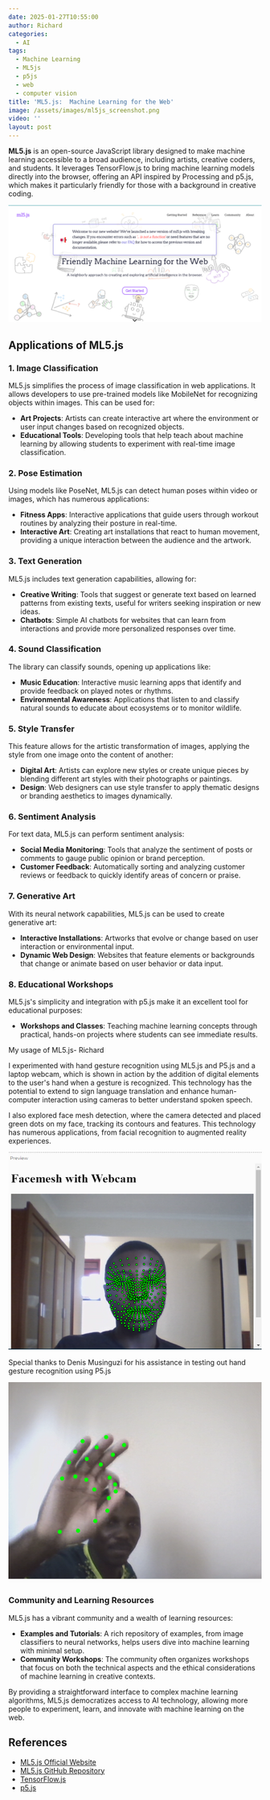 ```yaml
---
date: 2025-01-27T10:55:00
author: Richard
categories:
  - AI
tags:
  - Machine Learning
  - ML5js
  - p5js
  - web
  - computer vision
title: 'ML5.js:  Machine Learning for the Web'
image: /assets/images/ml5js_screenshot.png
video: ''
layout: post
---
```

**ML5.js** is an open-source JavaScript library designed to make machine learning accessible to a broad audience, including artists, creative coders, and students. It leverages TensorFlow.js to bring machine learning models directly into the browser, offering an API inspired by Processing and p5.js, which makes it particularly friendly for those with a background in creative coding.

![ML js home page screenshot](/assets/images/ml5js_screenshot.png "ML js home page screenshot")

## Applications of ML5.js

### **1. Image Classification**

ML5.js simplifies the process of image classification in web applications. It allows developers to use pre-trained models like MobileNet for recognizing objects within images. This can be used for:

- **Art Projects**: Artists can create interactive art where the environment or user input changes based on recognized objects.
- **Educational Tools**: Developing tools that help teach about machine learning by allowing students to experiment with real-time image classification.

### **2. Pose Estimation**

Using models like PoseNet, ML5.js can detect human poses within video or images, which has numerous applications:

- **Fitness Apps**: Interactive applications that guide users through workout routines by analyzing their posture in real-time.
- **Interactive Art**: Creating art installations that react to human movement, providing a unique interaction between the audience and the artwork.

### **3. Text Generation**

ML5.js includes text generation capabilities, allowing for:

- **Creative Writing**: Tools that suggest or generate text based on learned patterns from existing texts, useful for writers seeking inspiration or new ideas.
- **Chatbots**: Simple AI chatbots for websites that can learn from interactions and provide more personalized responses over time.

### **4. Sound Classification**

The library can classify sounds, opening up applications like:

- **Music Education**: Interactive music learning apps that identify and provide feedback on played notes or rhythms.
- **Environmental Awareness**: Applications that listen to and classify natural sounds to educate about ecosystems or to monitor wildlife.

### **5. Style Transfer**

This feature allows for the artistic transformation of images, applying the style from one image onto the content of another:

- **Digital Art**: Artists can explore new styles or create unique pieces by blending different art styles with their photographs or paintings.
- **Design**: Web designers can use style transfer to apply thematic designs or branding aesthetics to images dynamically.

### **6. Sentiment Analysis**

For text data, ML5.js can perform sentiment analysis:

- **Social Media Monitoring**: Tools that analyze the sentiment of posts or comments to gauge public opinion or brand perception.
- **Customer Feedback**: Automatically sorting and analyzing customer reviews or feedback to quickly identify areas of concern or praise.

### **7. Generative Art**

With its neural network capabilities, ML5.js can be used to create generative art:

- **Interactive Installations**: Artworks that evolve or change based on user interaction or environmental input.
- **Dynamic Web Design**: Websites that feature elements or backgrounds that change or animate based on user behavior or data input.

### **8. Educational Workshops**

ML5.js's simplicity and integration with p5.js make it an excellent tool for educational purposes:

- **Workshops and Classes**: Teaching machine learning concepts through practical, hands-on projects where students can see immediate results.

My usage of ML5.js- Richard

I experimented with hand gesture recognition using ML5.js and P5.js and a laptop webcam, which is shown in action by the addition of digital elements to the user's hand when a gesture is recognized. This technology has the potential to extend to sign language translation and enhance human-computer interaction using cameras to better understand spoken speech.

I also explored face mesh detection, where the camera detected and placed green dots on my face, tracking its contours and features. This technology has numerous applications, from facial recognition to augmented reality experiences.

![face mesh detection p5js with Richard Djarbeng](/assets/images/face_mesh_detection_p5.png "face mesh detection p5js with Richard Djarbeng")


Special thanks to Denis Musinguzi for his assistance in testing out hand gesture recognition using P5.js

![Denis Musinguzi testing hand gesture recognition with p5.js](/assets/images/denis_hand_gesture.png "Denis Musinguzi testing hand gesture recognition with p5.js")


### Community and Learning Resources

ML5.js has a vibrant community and a wealth of learning resources:

- **Examples and Tutorials**: A rich repository of examples, from image classifiers to neural networks, helps users dive into machine learning with minimal setup.
- **Community Workshops**: The community often organizes workshops that focus on both the technical aspects and the ethical considerations of machine learning in creative contexts.

By providing a straightforward interface to complex machine learning algorithms, ML5.js democratizes access to AI technology, allowing more people to experiment, learn, and innovate with machine learning on the web.

## References

- [ML5.js Official Website](https://ml5js.org/)
- [ML5.js GitHub Repository](https://github.com/ml5js/ml5-library)
- [TensorFlow.js](https://www.tensorflow.org/js)
- [p5.js](https://p5js.org/)
